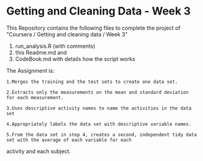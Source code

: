 # Getting and Cleaning Data - Week 3

This Repository contains the following files to complete the project of 
"Coursera / Getting and cleaning data / Week 3"
1. run_analysis.R (with comments)
2. this Readme.md and
3. CodeBook.md with details how the script works

The Assignment is:

	1.Merges the training and the test sets to create one data set.

	2.Extracts only the measurements on the mean and standard deviation for each measurement. 

	3.Uses descriptive activity names to name the activities in the data set

	4.Appropriately labels the data set with descriptive variable names. 

	5.From the data set in step 4, creates a second, independent tidy data set with the average of each variable for each
activity and each subject.
